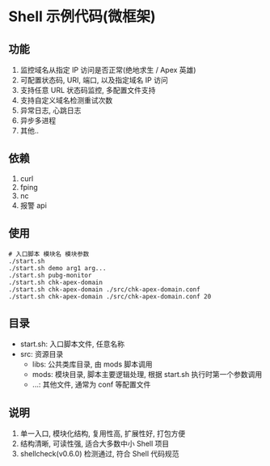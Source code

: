 # Shell 示例代码(微框架)

## 功能

1. 监控域名从指定 IP 访问是否正常(绝地求生 / Apex 英雄)
2. 可配置状态码, URI, 端口, 以及指定域名 IP 访问
3. 支持任意 URL 状态码监控, 多配置文件支持
4. 支持自定义域名检测重试次数
5. 异常日志, 心跳日志
6. 异步多进程
7. 其他..

## 依赖

1. curl
2. fping
3. nc
4. 报警 api

## 使用

```
# 入口脚本 模块名 模块参数
./start.sh
./start.sh demo arg1 arg...
./start.sh pubg-monitor
./start.sh chk-apex-domain
./start.sh chk-apex-domain ./src/chk-apex-domain.conf
./start.sh chk-apex-domain ./src/chk-apex-domain.conf 20
```

## 目录

- start.sh: 入口脚本文件, 任意名称
- src: 资源目录
    - libs: 公共类库目录, 由 mods 脚本调用
    - mods: 模块目录, 脚本主要逻辑处理, 根据 start.sh 执行时第一个参数调用
    - ...: 其他文件, 通常为 conf 等配置文件

## 说明

1. 单一入口, 模块化结构, 复用性高, 扩展性好, 打包方便
2. 结构清晰, 可读性强, 适合大多数中小 Shell 项目
3. shellcheck(v0.6.0) 检测通过, 符合 Shell 代码规范
